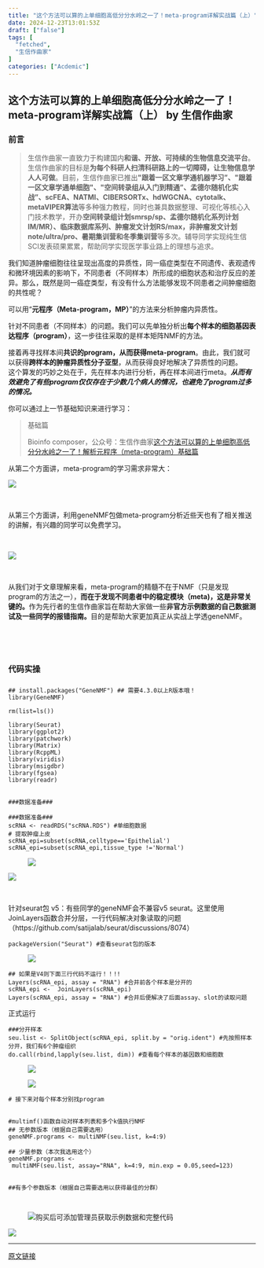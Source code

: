 ```yaml
---
title: "这个方法可以算的上单细胞高低分分水岭之一了！meta-program详解实战篇（上）"
date: 2024-12-23T13:01:53Z
draft: ["false"]
tags: [
  "fetched",
  "生信作曲家"
]
categories: ["Acdemic"]
---
```

这个方法可以算的上单细胞高低分分水岭之一了！meta-program详解实战篇（上） by 生信作曲家
------
<div><section><h3><span>前言</span></h3><blockquote><p><span><span>生信作曲家一直致力于构建国内<span><strong>和谐、开放、可持续</strong></span><strong>的生物信息交流平台</strong>。生信作曲家的目标是<strong>为每个科研人扫清科研路上的一切障碍，让生物信息学人人可做</strong>。目前，生信作曲家已推出<span><strong>"</strong><strong>跟着一区文章学通机器学习”、</strong><strong>"</strong><strong>跟着一区文章学通单细胞</strong><strong>"、"空间转录组从入门到精通”、孟德尔随机化实战”</strong><strong>、scFEA</strong><strong><strong>、</strong>NATMI、CIBERSORTx、hdWGCNA、cytotalk、metaVIPER算法</strong></span>等多种强力教程，同时也兼具数据整理、可视化等核心入门技术教学，开办<span><strong>空间转录组计划smrsp/sp、孟德尔随机化系列计划IM/MR）、临床数据库系列、肿瘤发文计划RS/max，非肿瘤发文计划note/ultra/pro</strong></span><strong>、暑期集训营和冬季集训营</strong>等多次。辅导同学实现纯生信SCI发表硕果累累，帮助同学实现医学事业路上的理想与追求。</span></span></p></blockquote><p>我们知道肿瘤细胞往往呈现出高度的异质性，同一癌症类型在不同遗传、表观遗传和微环境因素的影响下，不同患者（不同样本）所形成的细胞状态和治疗反应的差异。那么，既然是同一癌症类型，有没有什么方法能够发现不同患者之间肿瘤细胞的共性呢？</p><p>可以用“<strong>元</strong><strong>程序（Meta-program，MP）</strong>”的方法来分析肿瘤内异质性。</p><p>针对不同患者（不同样本）的问题。我们可以先单独分析出<strong>每个样本的细胞基因表达程序（program）</strong>，这一步往往采取的是样本矩阵NMF的方法。</p><p>接着再寻找样本间<strong>共识的program，从而获得meta-program</strong>。由此，我们就可以获得<strong>跨样本的肿瘤异质性分子亚型</strong>，从而获得良好地解决了异质性的问题。<br>这个算发的巧妙之处在于，先在样本内进行分析，再在样本间进行meta。<span><em><strong>从而有效避免了有些program仅仅存在于少数几个病人的情况，也避免了program过多的情况。<br></strong></em></span></p><p><span></span>你可以通过上一节基础知识来进行学习：</p><blockquote data-type="1" data-url="http://mp.weixin.qq.com/s?__biz=MzI5ODI0NzM2OQ==&amp;mid=2247490647&amp;idx=1&amp;sn=f0e8cd501d72af97d0f998b30e6b3ced&amp;chksm=eca9e9f1dbde60e7c1039d19d2b292e9a50d8302db3b2c86fa49d5dbcf3f5278faad40974632#rd" data-author-name="Bioinfo composer" data-content-utf8-length="3" data-source-title="这个方法可以算的上单细胞高低分分水岭之一了！解析元程序（meta-program）基础篇"><section><p>基础篇</p></section><section data-json="%7B%22type%22%3A%22inner%22%2C%22source%22%3A%22biz%22%2C%22digest%22%3A%22%3Cp%3E%E5%9F%BA%E7%A1%80%E7%AF%87%3C%2Fp%3E%22%2C%22digestLen%22%3A3%2C%22text%22%3A%22%22%2C%22article%22%3A%7B%22title%22%3A%22%E8%BF%99%E4%B8%AA%E6%96%B9%E6%B3%95%E5%8F%AF%E4%BB%A5%E7%AE%97%E7%9A%84%E4%B8%8A%E5%8D%95%E7%BB%86%E8%83%9E%E9%AB%98%E4%BD%8E%E5%88%86%E5%88%86%E6%B0%B4%E5%B2%AD%E4%B9%8B%E4%B8%80%E4%BA%86%EF%BC%81%E8%A7%A3%E6%9E%90%E5%85%83%E7%A8%8B%E5%BA%8F%EF%BC%88meta-program%EF%BC%89%E5%9F%BA%E7%A1%80%E7%AF%87%22%2C%22url%22%3A%22http%3A%2F%2Fmp.weixin.qq.com%2Fs%3F__biz%3DMzI5ODI0NzM2OQ%3D%3D%26mid%3D2247490647%26idx%3D1%26sn%3Df0e8cd501d72af97d0f998b30e6b3ced%26chksm%3Deca9e9f1dbde60e7c1039d19d2b292e9a50d8302db3b2c86fa49d5dbcf3f5278faad40974632%23rd%22%2C%22nickname%22%3A%22%E7%94%9F%E4%BF%A1%E4%BD%9C%E6%9B%B2%E5%AE%B6%22%2C%22authorName%22%3A%22Bioinfo%20composer%22%7D%2C%22hasReportOverSize%22%3Afalse%2C%22editorReportData%22%3A%5B%7B%22id%22%3A%22122333%22%2C%22key%22%3A%2278%22%2C%22len%22%3A1%7D%5D%7D"><span>Bioinfo composer，公众号：生信作曲家<a href="http://mp.weixin.qq.com/s?__biz=MzI5ODI0NzM2OQ==&amp;mid=2247490647&amp;idx=1&amp;sn=f0e8cd501d72af97d0f998b30e6b3ced&amp;chksm=eca9e9f1dbde60e7c1039d19d2b292e9a50d8302db3b2c86fa49d5dbcf3f5278faad40974632#rd">这个方法可以算的上单细胞高低分分水岭之一了！解析元程序（meta-program）基础篇</a></span></section></blockquote><p>从第二个方面讲，meta-program的学习需求非常大：</p><p><img data-galleryid="" data-imgfileid="100007001" data-ratio="0.5416666666666666" data-s="300,640" data-src="https://mmbiz.qpic.cn/mmbiz_png/mo60jlFOtaCUWcNK9BCPI7oAKgibuz1XNqG5g5ZQjKt4NOb4JBTFKr4B6X7ic2AldhTeQ9L294bxtQq5MLkhSXQQ/640?wx_fmt=png&amp;from=appmsg" data-type="png" data-w="1080" src="https://mmbiz.qpic.cn/mmbiz_png/mo60jlFOtaCUWcNK9BCPI7oAKgibuz1XNqG5g5ZQjKt4NOb4JBTFKr4B6X7ic2AldhTeQ9L294bxtQq5MLkhSXQQ/640?wx_fmt=png&amp;from=appmsg"></p><p><br></p><p>从第三个方面讲，利用geneNMF包做meta-program分析近些天也有了相关推送的讲解，有兴趣的同学可以免费学习。</p><p><br></p><p><img data-galleryid="" data-imgfileid="100007002" data-ratio="0.42407407407407405" data-s="300,640" data-src="https://mmbiz.qpic.cn/mmbiz_png/mo60jlFOtaCUWcNK9BCPI7oAKgibuz1XNtMF9mLZ4FXFaGn066b2Fh2P4iblcGSTOszFulR3jgv6SonxI9P1mG4A/640?wx_fmt=png&amp;from=appmsg" data-type="png" data-w="1080" src="https://mmbiz.qpic.cn/mmbiz_png/mo60jlFOtaCUWcNK9BCPI7oAKgibuz1XNtMF9mLZ4FXFaGn066b2Fh2P4iblcGSTOszFulR3jgv6SonxI9P1mG4A/640?wx_fmt=png&amp;from=appmsg"></p><p><br></p><p>从我们对于文章理解来看，meta-program的精髓不在于NMF（只是发现program的方法之一），<span><strong>而在于发现不同患者中的稳定模块（meta)，这是非常关键的。</strong></span>作为先行者的生信作曲家旨在帮助大家做一些<span><strong>非官方示例数据的自己数据测试及一些同学的报错指南。</strong></span><span>目的是帮助大家更加真正从实战上学透geneNMF。<br></span></p><p><br></p><br><h3><span>代码实操</span></h3><section data-tool="mdnice编辑器" data-website="https://www.mdnice.com"><h3 data-tool="mdnice编辑器"></h3><ul></ul></section><section data-tool="mdnice编辑器" data-website="https://www.mdnice.com"><pre data-tool="mdnice编辑器"><span></span><code><span>## install.packages("GeneNMF") ## 需要4.3.0以上R版本哦！</span><br><span>library</span>(GeneNMF)<br><br>rm(list=ls())<br><br><span>library</span>(Seurat)<br><span>library</span>(ggplot2)<br><span>library</span>(patchwork)<br><span>library</span>(Matrix)<br><span>library</span>(RcppML)<br><span>library</span>(viridis)<br><span>library</span>(msigdbr)<br><span>library</span>(fgsea)<br><span>library</span>(readr)<br><br><br><span>###数据准备###</span><br><br><span>###数据准备###</span><br>scRNA &lt;- readRDS(<span>"scRNA.RDS"</span>) <span>#单细胞数据</span><br><span># 提取肿瘤上皮</span><br>scRNA_epi=subset(scRNA,celltype==<span>'Epithelial'</span>)<br>scRNA_epi=subset(scRNA_epi,tissue_type !=<span>'Normal'</span>)<br></code></pre><figure data-tool="mdnice编辑器"><img data-imgfileid="100007007" data-ratio="0.5814814814814815" data-src="https://mmbiz.qpic.cn/mmbiz_png/mo60jlFOtaCUWcNK9BCPI7oAKgibuz1XN9Qe1FCduZicmoW8d7BhyxLdumzldFqV7wV4CV9y7Mm0oclh4BojlsXg/640?wx_fmt=png&amp;from=appmsg" data-type="png" data-w="1080" src="https://mmbiz.qpic.cn/mmbiz_png/mo60jlFOtaCUWcNK9BCPI7oAKgibuz1XN9Qe1FCduZicmoW8d7BhyxLdumzldFqV7wV4CV9y7Mm0oclh4BojlsXg/640?wx_fmt=png&amp;from=appmsg"><br></figure><p><img data-galleryid="" data-imgfileid="100007024" data-ratio="0.43154246100519933" data-s="300,640" data-src="https://mmbiz.qpic.cn/mmbiz_png/mo60jlFOtaCUWcNK9BCPI7oAKgibuz1XNPVWqSSo12w4oNKxFoP3opTXCebicOSOx9aC0Cb7hDI0vlWRX9jHaicVA/640?wx_fmt=png&amp;from=appmsg" data-type="png" data-w="577" src="https://mmbiz.qpic.cn/mmbiz_png/mo60jlFOtaCUWcNK9BCPI7oAKgibuz1XNPVWqSSo12w4oNKxFoP3opTXCebicOSOx9aC0Cb7hDI0vlWRX9jHaicVA/640?wx_fmt=png&amp;from=appmsg"></p><p><br></p><p data-tool="mdnice编辑器">针对seurat包 v5：有些同学的geneNMF会不兼容v5 seurat。这里使用JoinLayers函数合并分层，一行代码解决对象读取的问题（https://github.com/satijalab/seurat/discussions/8074）</p><pre data-tool="mdnice编辑器"><span></span><code>packageVersion(<span>"Seurat"</span>) <span>#查看seurat包的版本</span><br></code></pre><figure data-tool="mdnice编辑器"><img data-imgfileid="100007003" data-ratio="0.15775034293552812" data-src="https://mmbiz.qpic.cn/mmbiz_png/mo60jlFOtaCUWcNK9BCPI7oAKgibuz1XNnWZtEMOlcYwakiccUzwfx8yHdT0W3pnQaB9qSwHqciaVazKzFKDsrCYQ/640?wx_fmt=png&amp;from=appmsg" data-type="png" data-w="729" src="https://mmbiz.qpic.cn/mmbiz_png/mo60jlFOtaCUWcNK9BCPI7oAKgibuz1XNnWZtEMOlcYwakiccUzwfx8yHdT0W3pnQaB9qSwHqciaVazKzFKDsrCYQ/640?wx_fmt=png&amp;from=appmsg"></figure><pre data-tool="mdnice编辑器"><span></span><code><span>## 如果是V4则下面三行代码不运行！！!!</span><br>Layers(scRNA_epi, assay = <span>"RNA"</span>) <span>#合并前各个样本是分开的</span><br>scRNA_epi &lt;-  JoinLayers(scRNA_epi) <br>Layers(scRNA_epi, assay = <span>"RNA"</span>) <span>#合并后便解决了后面assay、slot的读取问题</span><br></code></pre><p data-tool="mdnice编辑器">正式运行</p><pre data-tool="mdnice编辑器"><span></span><code><span>###分开样本</span><br>seu.list &lt;- SplitObject(scRNA_epi, split.by = <span>"orig.ident"</span>) <span>#先按照样本分开，我们有6个肿瘤组织</span><br>do.call(rbind,lapply(seu.list, dim)) <span>#查看每个样本的基因数和细胞数</span><br></code></pre><figure data-tool="mdnice编辑器"><img data-imgfileid="100007004" data-ratio="0.03878902554399243" data-src="https://mmbiz.qpic.cn/mmbiz_png/mo60jlFOtaCUWcNK9BCPI7oAKgibuz1XNxc2zU33Ghic5jjicZXgzvKvwuEAeZHopEcnyXNP5HgYNibwVcFvrtAd3Q/640?wx_fmt=png&amp;from=appmsg" data-type="png" data-w="1057" src="https://mmbiz.qpic.cn/mmbiz_png/mo60jlFOtaCUWcNK9BCPI7oAKgibuz1XNxc2zU33Ghic5jjicZXgzvKvwuEAeZHopEcnyXNP5HgYNibwVcFvrtAd3Q/640?wx_fmt=png&amp;from=appmsg"></figure><figure data-tool="mdnice编辑器"><img data-imgfileid="100007005" data-ratio="0.2998976458546571" data-src="https://mmbiz.qpic.cn/mmbiz_png/mo60jlFOtaCUWcNK9BCPI7oAKgibuz1XNJGv15CILBpWib8ZGGjQGyEYchMN5p0UNDrzOb4lkWP3Lpmnran3ktiag/640?wx_fmt=png&amp;from=appmsg" data-type="png" data-w="977" src="https://mmbiz.qpic.cn/mmbiz_png/mo60jlFOtaCUWcNK9BCPI7oAKgibuz1XNJGv15CILBpWib8ZGGjQGyEYchMN5p0UNDrzOb4lkWP3Lpmnran3ktiag/640?wx_fmt=png&amp;from=appmsg"></figure><pre data-tool="mdnice编辑器"><span></span><code><span># 接下来对每个样本分别找program</span><br><br><br><span>#multimf()函数自动对样本列表和多个k值执行NMF</span><br><span>## 无参数版本（根据自己需要选用）</span><br>geneNMF.programs &lt;- multiNMF(seu.list, k=<span>4</span>:<span>9</span>)<br><br><span>## 少量参数（本次我选用这个）</span><br>geneNMF.programs &lt;- multiNMF(seu.list, assay=<span>"RNA"</span>, k=<span>4</span>:<span>9</span>, min.exp = <span>0.05</span>,seed=<span>123</span>)<br><br><br><span>##有多个参数版本（根据自己需要选用以获得最佳的分群）</span><br><br><br></code></pre><figure data-tool="mdnice编辑器"><img data-imgfileid="100007006" data-ratio="0.4444444444444444" data-src="https://mmbiz.qpic.cn/mmbiz_png/mo60jlFOtaCUWcNK9BCPI7oAKgibuz1XNWVV0qXAWyU4IIjjMzLg2e6AN28K1883OG6AEgD4Xz4oJlda60QQMwA/640?wx_fmt=png&amp;from=appmsg" data-type="png" data-w="1080" src="https://mmbiz.qpic.cn/mmbiz_png/mo60jlFOtaCUWcNK9BCPI7oAKgibuz1XNWVV0qXAWyU4IIjjMzLg2e6AN28K1883OG6AEgD4Xz4oJlda60QQMwA/640?wx_fmt=png&amp;from=appmsg">购买后可添加管理员获取示例数据和完整代码<br></figure><p><img data-galleryid="" data-imgfileid="100001321" data-ratio="1" data-s="300,640" data-src="https://mmbiz.qpic.cn/mmbiz_jpg/mo60jlFOtaBGpGicRlf1uIRz5z4icMGickywJW7jQIkU4lafb2SfXxTwtD6ia0Twl7EePYmgFGpYULxQ1Ym9GVbKibw/640?wx_fmt=jpeg" data-type="jpeg" data-w="512" src="https://mmbiz.qpic.cn/mmbiz_jpg/mo60jlFOtaBGpGicRlf1uIRz5z4icMGickywJW7jQIkU4lafb2SfXxTwtD6ia0Twl7EePYmgFGpYULxQ1Ym9GVbKibw/640?wx_fmt=jpeg"></p><p><mp-pay-preview-filter data-offset="36"></mp-pay-preview-filter></p></section></section></div>  
<hr>
<a href="https://mp.weixin.qq.com/s/8mw0C5SZJOVDIr95yh8gDg",target="_blank" rel="noopener noreferrer">原文链接</a>
